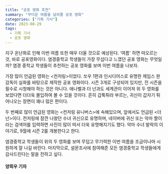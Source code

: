 ```yaml
---
title: "공포 영화 추천"
summary: "무더운 여름을 날려줄 공포 영화"
categories: ["기획 기사"]
date: 2023-08-29
tags:
  - 기획 기사
  - 공포 영화
---
```


지구 온난화로 인해 이번 여름 또한 매우 더울 것으로 예상된다. ‘여름' 하면 떠오르는 것, 바로 공포영화이다. 염경중학교 학생들이 가장 무섭다고 느꼈던 공포 영화는 무엇일까? 염경 중학교 학생들이 추천하는 공포 영화를 보며 이번 여름을 나보자. 

가장 많이 언급된 영화는 <컨저링>이었다. 쏘우 1편과 인시디어스로 유명한 제임스 완 감독이 실화를 바탕으로 제작한 공포 영화이다. 시즌 3개로 구성되어 있지만, 전 시즌을 필수로 시청해야 하는 것은 아니다. 애나벨과 더 넌과도 세계관이 이어져 위 두 영화를 보았다면 더더욱 몰입하여 볼 수 있을 것이다. 흔히 갑툭튀라 부르는, 귀신이 갑자기 튀어나오는 장면이 꽤나 많은 편이다. 

두 번째로 많이 언급된 영화는 <컨저링 유니버스>에 속해있으며, 앞에서도 언급된 <더 넌>이다. 컨저링에 잠깐 나왔던 수녀 귀신으로 유명하며, 네이버에 귀신 또는 악마 짤이라는 검색어를 입력하면 사진이 많이 떠서 더욱 유명해지기도 했다. 악마 수녀 발락의 이야기로, 9월에 시즌 2를 개봉한다고 한다.

염경중학교 학생들이 위의 두 영화를 보며 무덥고 무기력한 이번 여름을 조금이나마 시원하게 잘 나길 바란다. 마지막으로, 설문조사에 참여해준 모든 염경중학교 학생들에게 감사드린다는 말을 전하고 싶다.

#### 양희우 기자